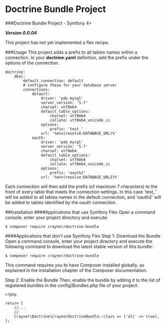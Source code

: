 # Doctrine Bundle Project
###Doctrine Bundle Project - Symfony 4+

___Version 0.0.04___

This project has not yet implemented a flex recipe.

###Usage
This project adds a prefix to all tables names within a connection.  In your __doctrine.yaml__ definition, add the prefix under the options of the connection.

```
doctrine:
    dbal:
        default_connection: default
        # configure these for your database server
        connections:
            default:
                driver: 'pdo_mysql'
                server_version: '5.7'
                charset: utf8mb4
                default_table_options:
                    charset: utf8mb4
                    collate: utf8mb4_unicode_ci
                options:
                    prefix: 'test_'
                url: '%env(resolve:DATABASE_URL)%'
            oauth:
                driver: 'pdo_mysql'
                server_version: '5.7'
                charset: utf8mb4
                default_table_options:
                    charset: utf8mb4
                    collate: utf8mb4_unicode_ci
                options:
                    prefix: 'oauth2'
                url: '%env(resolve:DATABASE_URL2)%'

```

Each connection will then add the prefix (of maximum 7 characters) to the front of every table that meets the connection settings.  In this case 'test_' will be added to all tables names in the default connection, and 'oauth2' will be added to tables identified by the oauth connection. 

##Installation
####Applications that use Symfony Flex
Open a command console, enter your project directory and execute:

```$ composer require crayner/doctrine-bundle```

####Applications that don't use Symfony Flex
Step 1: Download the Bundle
    Open a command console, enter your project directory and execute the following command to download the latest stable version of this bundle:

```$ composer require crayner/doctrine-bundle```

This command requires you to have Composer installed globally, as explained in the installation chapter of the Composer documentation.

Step 2: Enable the Bundle
    Then, enable the bundle by adding it to the list of registered bundles in the config/Bundles.php file of your project:
```
<?php

return [
    //...
    //
    Crayner\Doctrine\CraynerDoctrineBundle::class => ['all' => true],
];
```